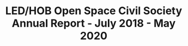 ---
airtable_createdTime: '2022-10-24T16:14:34.000Z'
airtable_id: recPYIsdIXaIc2yiO
link: https://involve.org.uk/sites/default/files/uploads/LEDSHOB%20Open%20Space%20-%20Annual%20Report%20July%202018%20-%20May%202020%20FINAL.pdf
table: sources
title: LED/HOB Open Space Civil Society Annual Report - July 2018 - May 2020
---